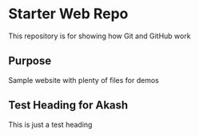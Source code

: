 # Starter Web Repo

This repository is for showing how Git and GitHub work

## Purpose

Sample website with plenty of files for demos

## Test Heading for Akash

This is just a test heading